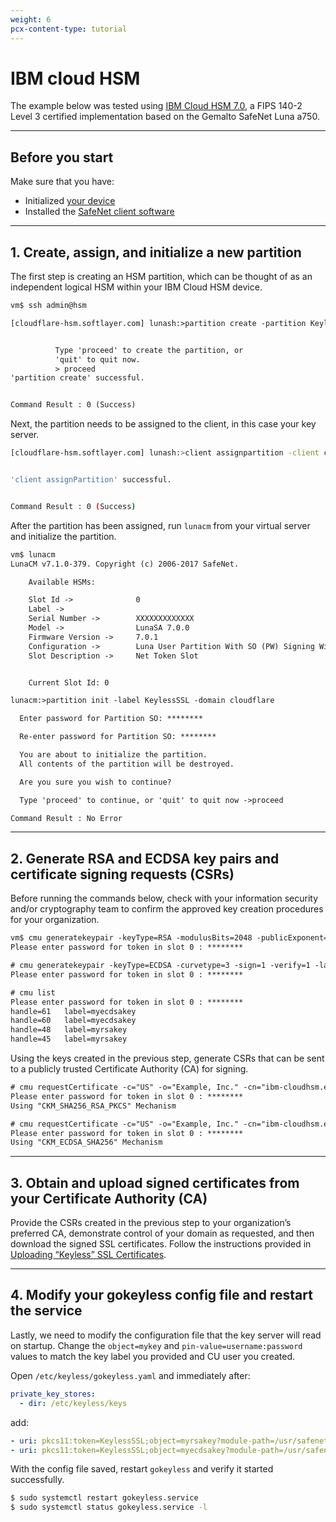 ```yaml
---
weight: 6
pcx-content-type: tutorial
---
```


# IBM cloud HSM

The example below was tested using [IBM Cloud HSM 7.0](https://console.bluemix.net/docs/infrastructure/hardware-security-modules/about.html#about-ibm-cloud-hsm), a FIPS 140-2 Level 3 certified implementation based on the Gemalto SafeNet Luna a750.

---

## Before you start

Make sure that you have:

- Initialized [your device](https://console.bluemix.net/docs/infrastructure/hardware-security-modules/initialize_hsm.html#initializing-the-ibm-cloud-hsm)
- Installed the [SafeNet client software](https://cpl.thalesgroup.com/node/11350)

---

## 1. Create, assign, and initialize a new partition

The first step is creating an HSM partition, which can be thought of as an independent logical HSM within your IBM Cloud HSM device.

```txt
vm$ ssh admin@hsm

[cloudflare-hsm.softlayer.com] lunash:>partition create -partition KeylessSSL


          Type 'proceed' to create the partition, or
          'quit' to quit now.
          > proceed
'partition create' successful.


Command Result : 0 (Success)
```

Next, the partition needs to be assigned to the client, in this case your key server.

```bash
[cloudflare-hsm.softlayer.com] lunash:>client assignpartition -client cloudflare-vm.softlayer.com -partition KeylessSSL


'client assignPartition' successful.


Command Result : 0 (Success)
```

After the partition has been assigned, run `lunacm` from your virtual server and initialize the partition.

```txt
vm$ lunacm
LunaCM v7.1.0-379. Copyright (c) 2006-2017 SafeNet.

    Available HSMs:

    Slot Id ->              0
    Label ->
    Serial Number ->        XXXXXXXXXXXXX
    Model ->                LunaSA 7.0.0
    Firmware Version ->     7.0.1
    Configuration ->        Luna User Partition With SO (PW) Signing With Cloning Mode
    Slot Description ->     Net Token Slot


    Current Slot Id: 0

lunacm:>partition init -label KeylessSSL -domain cloudflare

  Enter password for Partition SO: ********

  Re-enter password for Partition SO: ********

  You are about to initialize the partition.
  All contents of the partition will be destroyed.

  Are you sure you wish to continue?

  Type 'proceed' to continue, or 'quit' to quit now ->proceed

Command Result : No Error
```

---

## 2. Generate RSA and ECDSA key pairs and certificate signing requests (CSRs)

Before running the commands below, check with your information security and/or cryptography team to confirm the approved key creation procedures for your organization.

```txt
vm$ cmu generatekeypair -keyType=RSA -modulusBits=2048 -publicExponent=65537 -sign=1 -verify=1 -labelpublic=myrsakey -labelprivate=myrsakey -keygenmech=1
Please enter password for token in slot 0 : ********

# cmu generatekeypair -keyType=ECDSA -curvetype=3 -sign=1 -verify=1 -labelpublic=myecdsakey -labelprivate=myecdsakey
Please enter password for token in slot 0 : ********

# cmu list
Please enter password for token in slot 0 : ********
handle=61   label=myecdsakey
handle=60   label=myecdsakey
handle=48   label=myrsakey
handle=45   label=myrsakey
```

Using the keys created in the previous step, generate CSRs that can be sent to a publicly trusted Certificate Authority (CA) for signing.

```txt
# cmu requestCertificate -c="US" -o="Example, Inc." -cn="ibm-cloudhsm.example.com" -s="California" -l="San Francisco" -publichandle=45 -privatehandle=48 -outputfile="rsa.csr" -sha256withrsa
Please enter password for token in slot 0 : ********
Using "CKM_SHA256_RSA_PKCS" Mechanism

# cmu requestCertificate -c="US" -o="Example, Inc." -cn="ibm-cloudhsm.example.com" -s="California" -l="San Francisco" -publichandle=60 -privatehandle=61 -outputfile="ecdsa.csr" -sha256withecdsa
Please enter password for token in slot 0 : ********
Using "CKM_ECDSA_SHA256" Mechanism
```

---

## 3. Obtain and upload signed certificates from your Certificate Authority (CA)

Provide the CSRs created in the previous step to your organization’s preferred CA, demonstrate control of your domain as requested, and then download the signed SSL certificates. Follow the instructions provided in [Uploading “Keyless” SSL Certificates](/keyless-ssl/configuration#step-2--upload-keyless-ssl-certificates).

---

## 4. Modify your gokeyless config file and restart the service

Lastly, we need to modify the configuration file that the key server will read on startup. Change the `object=mykey` and `pin-value=username:password` values to match the key label you provided and CU user you created.

Open `/etc/keyless/gokeyless.yaml` and immediately after:

```yaml
private_key_stores:
  - dir: /etc/keyless/keys
```

add:

```yaml
- uri: pkcs11:token=KeylessSSL;object=myrsakey?module-path=/usr/safenet/lunaclient/lib/libCryptoki2_64.so&pin-value=password&max-sessions=1
- uri: pkcs11:token=KeylessSSL;object=myecdsakey?module-path=/usr/safenet/lunaclient/lib/libCryptoki2_64.so&pin-value=password&max-sessions=1
```

With the config file saved, restart `gokeyless` and verify it started successfully.

```bash
$ sudo systemctl restart gokeyless.service
$ sudo systemctl status gokeyless.service -l
```
